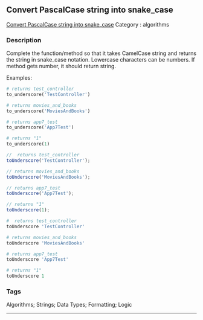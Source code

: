 ## Convert PascalCase string into snake_case
[Convert PascalCase string into snake_case](https://www.codewars.com/kata/convert-pascalcase-string-into-snake-case)
Category : algorithms

### Description
Complete the function/method so that it takes CamelCase string and returns the string in snake_case notation. Lowercase characters can be numbers. If method gets number, it should return string.

Examples:
```ruby
# returns test_controller
to_underscore('TestController')

# returns movies_and_books
to_underscore('MoviesAndBooks')

# returns app7_test
to_underscore('App7Test')

# returns "1"
to_underscore(1)
```

``` javascript
//  returns test_controller
toUnderscore('TestController');

// returns movies_and_books
toUnderscore('MoviesAndBooks');

// returns app7_test
toUnderscore('App7Test');

// returns "1"
toUnderscore(1);
```

``` coffeescript  
#  returns test_controller
toUnderscore 'TestController'

# returns movies_and_books
toUnderscore 'MoviesAndBooks'

# returns app7_test
toUnderscore 'App7Test'

# returns "1"
toUnderscore 1
```

### Tags
Algorithms; Strings; Data Types; Formatting; Logic

- - -
